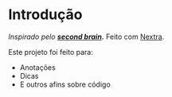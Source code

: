 # Introdução

*Inspirado pelo **[second brain](https://segundocerebro.vercel.app/).*** Feito com [Nextra](https://nextra.vercel.app/).

Este projeto foi feito para:

- Anotações
- Dicas
- E outros afins sobre código

